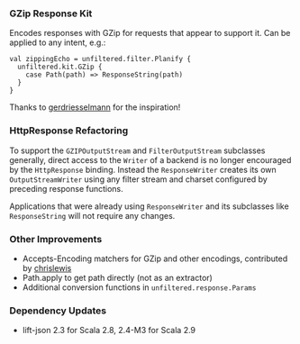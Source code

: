 ### GZip Response Kit

Encodes responses with GZip for requests that appear to support
it. Can be applied to any intent, e.g.:

    val zippingEcho = unfiltered.filter.Planify {
      unfiltered.kit.GZip {
        case Path(path) => ResponseString(path)
      }
    }

Thanks to [gerdriesselmann][gr] for the inspiration!

[gr]: https://github.com/gerdriesselmann/

### HttpResponse Refactoring

To support the `GZIPOutputStream` and `FilterOutputStream` subclasses
generally, direct access to the `Writer` of a backend is no longer
encouraged by the `HttpResponse` binding. Instead the `ResponseWriter`
creates its own `OutputStreamWriter` using any filter stream and
charset configured by preceding response functions.

Applications that were already using `ResponseWriter` and its
subclasses like `ResponseString` will not require any changes.

### Other Improvements

* Accepts-Encoding matchers for GZip and other encodings, contributed
  by [chrislewis][cl]
* Path.apply to get path directly (not as an extractor)
* Additional conversion functions in `unfiltered.response.Params`

[cl]: https://github.com/chrislewis

### Dependency Updates

* lift-json 2.3 for Scala 2.8, 2.4-M3 for Scala 2.9
